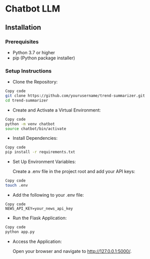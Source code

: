 # Chatbot LLM

## Installation
### Prerequisites
- Python 3.7 or higher
- pip (Python package installer)

### Setup Instructions
- Clone the Repository:
```bash
Copy code
git clone https://github.com/yourusername/trend-summarizer.git
cd trend-summarizer
```

- Create and Activate a Virtual Environment:
```bash
Copy code
python -m venv chatbot
source chatbot/bin/activate
```

- Install Dependencies:

```bash
Copy code
pip install -r requirements.txt
```
- Set Up Environment Variables:

  Create a .env file in the project root and add your API keys:

```bash
Copy code
touch .env
```
- Add the following to your .env file:

```env
Copy code
NEWS_API_KEY=your_news_api_key
```
- Run the Flask Application:

```bash
Copy code
python app.py
```
- Access the Application:

  Open your browser and navigate to http://127.0.0.1:5000/.
